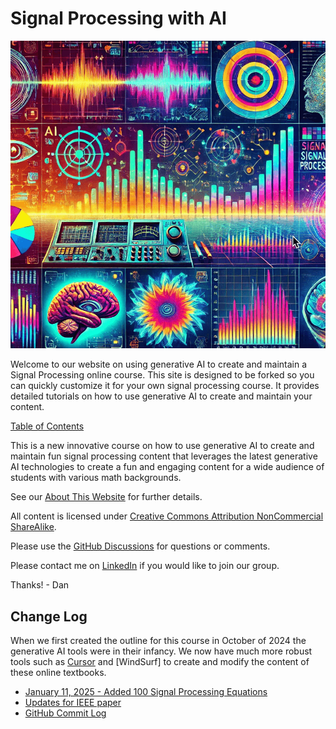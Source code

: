 # Signal Processing with AI

![](./img/cover-banner.png)

Welcome to our website on using generative AI to create
and maintain a Signal Processing online course.  This site
is designed to be forked so you can quickly customize it for
your own signal processing course.  It provides detailed tutorials 
on how to use generative AI to create and maintain your content.

[Table of Contents](./chapters/index.md)

This is a new innovative course on how to use
generative AI to create and maintain fun
signal processing content that leverages the latest generative AI
technologies to create a fun and engaging content for a wide
audience of students with various math backgrounds.

See our [About This Website](./about.md) for further details.

All content is licensed under [Creative Commons Attribution NonCommercial ShareAlike](./license.md).

Please use the [GitHub Discussions](https://github.com/dmccreary/signal-processing/discussions/1) for questions or comments.

Please contact me on [LinkedIn](https://www.linkedin.com/in/danmccreary/) if you would like to join our group.

Thanks! - Dan

## Change Log

When we first created the outline for this course in October of 2024 the generative AI tools were in their infancy.  We now have much more
robust tools such as [Cursor](./glossary.md#cursor-ide) and [WindSurf] to create and modify the content of these online textbooks.

* [January 11, 2025 - Added 100 Signal Processing Equations](./prompts/12-equations.md)
* [Updates for IEEE paper](https://dmccreary.github.io/signal-processing/ieee-paper-changes/)
* [GitHub Commit Log](https://github.com/dmccreary/signal-processing/commits)



